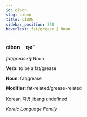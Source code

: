 ```yaml
---
id: cibon
slug: cibon
title: CİBON
sidebar_position: 338
hoverText: fat/grease § Noun
---
```


### cibon&emsp;<span kind="abugida">ꞇɟʋ̃</span>

*fat/grease* **§** Noun

**Verb**: to be a fat/grease

**Noun**: fat/grease

**Modifier**: fat-related/grease-related

Korean 지방 jibang undefined

*Koreic Language Family*
